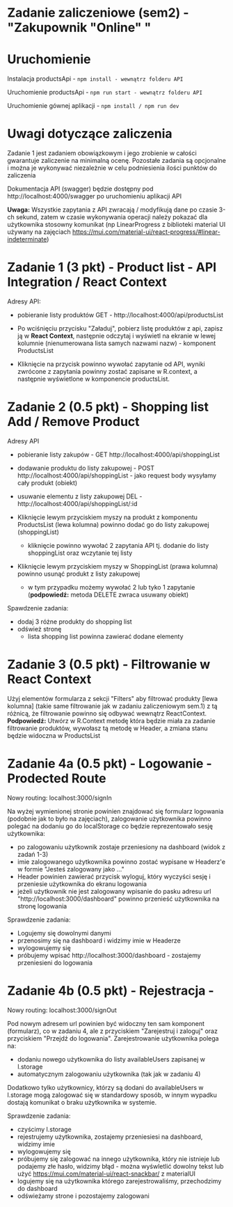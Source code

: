 # Zadanie zaliczeniowe (sem2) - "Zakupownik "Online" "

# Uruchomienie

Instalacja productsApi - `npm install - wewnątrz folderu API`

Uruchomienie productsApi - `npm run start - wewnątrz folderu API`

Uruchomienie gównej aplikacji - `npm install / npm run dev`

# Uwagi dotyczące zaliczenia

Zadanie 1 jest zadaniem obowiązkowym i jego zrobienie w całości gwarantuje zaliczenie na minimalną ocenę.
Pozostałe zadania są opcjonalne i można je wykonywać niezależnie w celu podniesienia ilości punktów do zaliczenia

Dokumentacja API (swagger) będzie dostępny pod http://localhost:4000/swagger po uruchomieniu aplikacji API

**Uwaga:** Wszystkie zapytania z API zwracają / modyfikują dane po czasie 3-ch sekund, zatem w czasie wykonywania operacji należy pokazać dla użytkownika stosowny komunikat (np LinearProgress z biblioteki material UI używany na zajęciach https://mui.com/material-ui/react-progress/#linear-indeterminate)

# Zadanie 1 (3 pkt) - Product list - API Integration / React Context

Adresy API:
- pobieranie listy produktów GET - http://localhost:4000/api/productsList

- Po wciśnięciu przycisku "Załaduj", pobierz listę produktów z api, zapisz ją w **React Context**, następnie odczytaj  i wyświetl na ekranie w lewej kolumnie (nienumerowana lista samych nazwami nazw) - komponent ProductsList

- Kliknięcie na przycisk powinno wywołać zapytanie od API, wyniki zwrócone z zapytania powinny zostać zapisane w R.context, a następnie wyświetlone w komponencie productsList.

# Zadanie 2 (0.5 pkt) - Shopping list Add / Remove Product

Adresy API
- pobieranie listy zakupów - GET http://localhost:4000/api/shoppingList
- dodawanie produktu do listy zakupowej - POST http://localhost:4000/api/shoppingList - jako request body wysyłamy cały produkt (obiekt)
- usuwanie elementu z listy zakupowej DEL - http://localhost:4000/api/shoppingList/:id

- Kliknięcie lewym przyciskiem myszy na produkt z komponentu ProductsList (lewa kolumna) powinno dodać go do listy zakupowej (shoppingList)
	- kliknięcie powinno wywołać 2 zapytania API tj. dodanie do listy shoppingList oraz wczytanie tej listy

- Kliknięcie lewym przyciskiem myszy w ShoppingList (prawa kolumna) powinno usunąć produkt z listy zakupowej
	- w tym przypadku możemy wywołać 2 lub tyko 1 zapytanie (**podpowiedź:** metoda DELETE zwraca usuwany obiekt)

Spawdzenie zadania:
- dodaj 3 różne produkty do shopping list
- odśwież stronę
	- lista shopping list powinna zawierać dodane elementy

# Zadanie 3 (0.5 pkt) - Filtrowanie w React Context

Użyj elementów formularza z sekcji "Filters" aby filtrować produkty [lewa kolumna] (takie same filtrowanie jak w zadaniu zaliczeniowym sem.1) z tą różnicą, że filtrowanie powinno się odbywać wewnątrz ReactContext.
**Podpowiedź:** Utwórz w R.Context metodę która będzie miała za zadanie filtrowanie produktów, wywołasz tą metodę w Header, a zmiana stanu będzie widoczna w ProductsList

# Zadanie 4a (0.5 pkt) - Logowanie - Prodected Route

Nowy routing: localhost:3000/signIn

Na wyżej wymienionej stronie powinien znajdować się formularz logowania (podobnie jak to było na zajęciach), zalogowanie użytkownika powinno polegać na dodaniu go do localStorage co będzie reprezentowało sesję użytkownika:
- po zalogowaniu użytkownik zostaje przeniesiony na dashboard (widok z zadań 1-3)
- imie zalogowanego użytkownika powinno zostać wypisane w Headerz'e w formie "Jesteś zalogowany jako ..."
- Header powinien zawierać przycisk wyloguj, który wyczyści sesję i przeniesie użytkownika do ekranu logowania
- jeżeli użytkownik nie jest zalogowany wpisanie do pasku adresu url "http://localhost:3000/dashboard" powinno przenieść użytkownika na stronę logowania

Sprawdzenie zadania:
- Logujemy się dowolnymi danymi
- przenosimy się na dashboard i widzimy imie w Headerze
- wylogowujemy się
- próbujemy wpisać http://localhost:3000/dashboard - zostajemy przeniesieni do logowania

# Zadanie 4b (0.5 pkt) - Rejestracja -

Nowy routing: localhost:3000/signOut

Pod nowym adresem url powinien być widoczny ten  sam komponent (formularz), co w zadaniu 4, ale z przyciskiem "Zarejestruj i zaloguj" oraz przyciskiem "Przejdź do logowania".
Zarejestrowanie użytkownika polega na:
- dodaniu nowego użytkownika do listy availableUsers zapisanej w l.storage
- automatycznym zalogowaniu użytkownika (tak jak w zadaniu 4)

Dodatkowo tylko użytkownicy, którzy są dodani do availableUsers w l.storage mogą zalogować się w standardowy sposób, w innym wypadku dostają komunikat o braku użytkownika w systemie.

Sprawdzenie zadania:
- czyścimy l.storage
- rejestrujemy użytkownika, zostajemy przeniesiesi na dashboard, widzimy imie
- wylogowujemy się
- próbujemy się zalogować na innego użytkownika, który nie istnieje lub podajemy złe hasło, widzimy błąd - można wyśwletlić dowolny tekst lub użyć https://mui.com/material-ui/react-snackbar/ z materialUI
- logujemy się na użytkownika którego zarejestrowaliśmy, przechodzimy do dashboard
- odświeżamy strone i pozostajemy zalogowani
